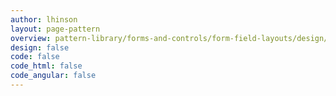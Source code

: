 ```yaml
---
author: lhinson
layout: page-pattern
overview: pattern-library/forms-and-controls/form-field-layouts/design/overview.md
design: false
code: false
code_html: false
code_angular: false
---
```

